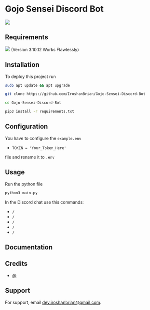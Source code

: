 # Gojo Sensei Discord Bot
![](https://t3.ftcdn.net/jpg/01/59/72/46/360_F_159724657_pTBbBhM4JOgcxO608MLSRPBy1ZYH5qPk.jpg)

## Requirements

[![](https://camo.githubusercontent.com/cc498548db376c421cdb164e2480f2a88f0625329356cbb6510f15cab7a73337/68747470733a2f2f696d672e736869656c64732e696f2f62616467652f707974686f6e2d3336373041303f7374796c653d666c6174266c6f676f3d707974686f6e266c6f676f436f6c6f723d666664643534)](https://www.python.org/downloads/) (Version 3.10.12 Works Flawlessly)
## Installation

To deploy this project run

```bash
sudo apt update && apt upgrade
```
```bash
git clone https://github.com/IroshanBrian/Gojo-Sensei-Discord-Bot
```
```bash
cd Gojo-Sensei-Discord-Bot
```
```bash
pip3 install -r requirements.txt
```
## Configuration

You have to configure the `example.env` 

- `TOKEN = 'Your_Token_Here'`

file and rename it to `.env`

## Usage
 Run the python file
```bash
python3 main.py
```
In the Discord chat use this commands:

- `/`
- `/`
- `/`
- `/`
- `/`


## Documentation

[]()

## Credits

- [@]()

## Support

For support, email dev.iroshanbrian@gmail.com.
